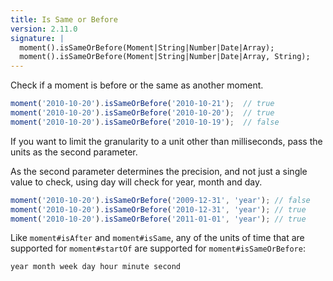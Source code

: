 ```yaml
---
title: Is Same or Before
version: 2.11.0
signature: |
  moment().isSameOrBefore(Moment|String|Number|Date|Array);
  moment().isSameOrBefore(Moment|String|Number|Date|Array, String);
---
```


Check if a moment is before or the same as another moment.

```javascript
moment('2010-10-20').isSameOrBefore('2010-10-21');  // true
moment('2010-10-20').isSameOrBefore('2010-10-20');  // true
moment('2010-10-20').isSameOrBefore('2010-10-19');  // false
```

If you want to limit the granularity to a unit other than milliseconds, pass the units as the second parameter.

As the second parameter determines the precision, and not just a single value to check, using day will check for year, month and day.

```javascript
moment('2010-10-20').isSameOrBefore('2009-12-31', 'year'); // false
moment('2010-10-20').isSameOrBefore('2010-12-31', 'year'); // true
moment('2010-10-20').isSameOrBefore('2011-01-01', 'year'); // true
```

Like `moment#isAfter` and `moment#isSame`, any of the units of time that are supported for `moment#startOf` are supported for `moment#isSameOrBefore`:

```
year month week day hour minute second
```
